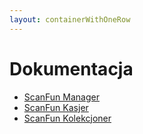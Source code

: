 ```yaml
---
layout: containerWithOneRow 
---
```


# Dokumentacja

* [ScanFun Manager](/dokumentacja/scan-fun-manager)
* [ScanFun Kasjer](/dokumentacja/scan-fun-clerk)
* [ScanFun Kolekcjoner](/dokumentacja/scan-fun-collector)
